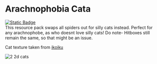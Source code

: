 # Arachnophobia Cata
[![Static Badge](https://custom-icon-badges.demolab.com/badge/Requires-EMF%2FOptifine-e3dac9?style=for-the-badge&logo=tool&logoSource=feather&logoColor=e3dac9)](https://modrinth.com/project/4I1XuqiY)<br>
This resource pack swaps all spiders out for silly cats instead.
Perfect for any arachnophobe, as who doesnt love silly cats! Do note- Hitboxes still remain the same, so that might be an issue.

Cat texture taken from [ikoiku](https://ikoiku.itch.io/16-x-16-pixel-art-character-cat)

![2 2d cats](https://files.catbox.moe/00q1rb.png)